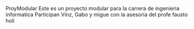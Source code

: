 ProyModular
Este es un proyecto modular para la carrera de ingenieria informatica
Participan Vinz, Gabo y migue con la asesoria del profe fausto
holi